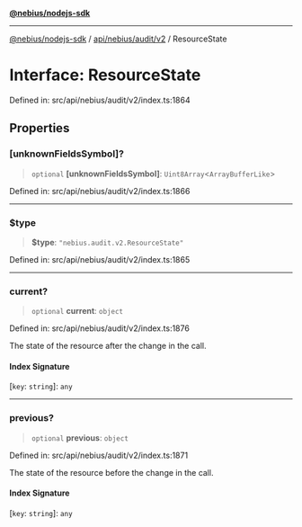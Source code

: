 [**@nebius/nodejs-sdk**](../../../../../README.md)

***

[@nebius/nodejs-sdk](../../../../../README.md) / [api/nebius/audit/v2](../README.md) / ResourceState

# Interface: ResourceState

Defined in: src/api/nebius/audit/v2/index.ts:1864

## Properties

### \[unknownFieldsSymbol\]?

> `optional` **\[unknownFieldsSymbol\]**: `Uint8Array`\<`ArrayBufferLike`\>

Defined in: src/api/nebius/audit/v2/index.ts:1866

***

### $type

> **$type**: `"nebius.audit.v2.ResourceState"`

Defined in: src/api/nebius/audit/v2/index.ts:1865

***

### current?

> `optional` **current**: `object`

Defined in: src/api/nebius/audit/v2/index.ts:1876

The state of the resource after the change in the call.

#### Index Signature

\[`key`: `string`\]: `any`

***

### previous?

> `optional` **previous**: `object`

Defined in: src/api/nebius/audit/v2/index.ts:1871

The state of the resource before the change in the call.

#### Index Signature

\[`key`: `string`\]: `any`
